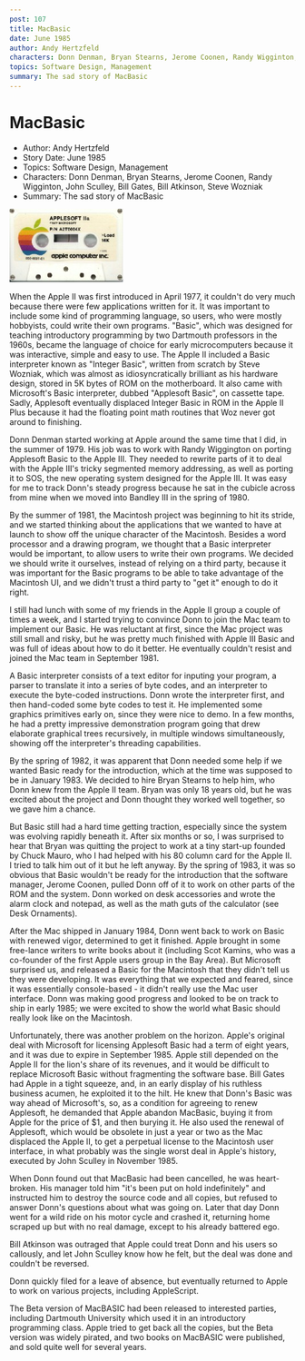 ```yaml
---
post: 107
title: MacBasic
date: June 1985
author: Andy Hertzfeld
characters: Donn Denman, Bryan Stearns, Jerome Coonen, Randy Wigginton, John Sculley, Bill Gates, Bill Atkinson, Steve Wozniak
topics: Software Design, Management
summary: The sad story of MacBasic
---
```


# MacBasic
* Author: Andy Hertzfeld
* Story Date: June 1985
* Topics: Software Design, Management
* Characters: Donn Denman, Bryan Stearns, Jerome Coonen, Randy Wigginton, John Sculley, Bill Gates, Bill Atkinson, Steve Wozniak
* Summary: The sad story of MacBasic

![Applesoft Basic Cassette](images/applesoft.jpg) 

When the Apple II was first introduced in April 1977, it couldn't do very much because there were few applications written for it. It was important to include some kind of programming language, so users, who were mostly hobbyists, could write their own programs. "Basic", which was designed for teaching introductory programming by two Dartmouth professors in the 1960s, became the language of choice for early microcomputers because it was interactive, simple and easy to use. The Apple II included a Basic interpreter known as "Integer Basic", written from scratch by Steve Wozniak, which was almost as idiosyncratically brilliant as his hardware design, stored in 5K bytes of ROM on the motherboard.  It also came with Microsoft's Basic interpreter, dubbed "Applesoft Basic", on cassette tape.  Sadly, Applesoft eventually displaced Integer Basic in ROM in the Apple II Plus because it had the floating point math routines that Woz never got around to finishing.

Donn Denman started working at Apple around the same time that I did, in the summer of 1979.  His job was to work with Randy Wiggington on porting Applesoft Basic to the Apple III.  They needed to rewrite parts of it to deal with the Apple III's  tricky segmented memory addressing, as well as porting it to SOS, the new operating system designed for the Apple III.  It was easy for me to track Donn's steady progress because he sat in the cubicle across from mine when we moved into Bandley III in the spring of 1980.

By the summer of 1981, the Macintosh project was beginning to hit its stride, and we started thinking about the applications that we wanted to have at launch to show off the unique character of the Macintosh.  Besides a word processor and a drawing program, we thought that a Basic interpreter would be important, to allow users to write their own programs. We decided we should write it ourselves, instead of relying on a third party, because it was important for the Basic programs to be able to take advantage of the Macintosh UI, and we didn't trust a third party to "get it" enough to do it right.

I still had lunch with some of my friends in the Apple II group a couple of times a week, and I started trying to convince Donn to join the Mac team to implement our Basic.  He was reluctant at first, since the Mac project was still small and risky, but he was pretty much finished with Apple III Basic and was full of ideas about how to do it better. He eventually couldn't resist and joined the Mac team in September 1981.

A Basic interpreter consists of a text editor for inputing your program, a parser to translate it into a series of byte codes, and an interpreter to execute the byte-coded instructions.  Donn wrote the interpreter first, and then hand-coded some byte codes to test it.  He implemented some graphics primitives early on, since they were nice to demo. In a few months, he had a pretty impressive demonstration program going that drew elaborate graphical trees recursively, in multiple windows simultaneously, showing off the interpreter's threading capabilities.

By the spring of 1982, it was apparent that Donn needed some help if we wanted Basic ready for the introduction, which at the time was supposed to be in January 1983.  We decided to hire Bryan Stearns to help him, who Donn knew from the Apple II team. Bryan was only 18 years old, but he was excited about the project and Donn thought they worked well together, so we gave him a chance.

But Basic still had a hard time getting traction, especially since the system was evolving rapidly beneath it.  After six months or so, I was surprised to hear that Bryan was quitting the project to work at a tiny start-up founded by Chuck Mauro, who I had helped with his 80 column card for the Apple II.  I tried to talk him out of it but he left anyway.  By the spring of 1983, it was so obvious that Basic wouldn't be ready for the introduction that the software manager, Jerome Coonen, pulled Donn off of it to work on other parts of the ROM and the system.  Donn worked on desk accessories and wrote the alarm clock and notepad, as well as the math guts of the calculator (see Desk Ornaments).

After the Mac shipped in January 1984, Donn went back to work on Basic with renewed vigor, determined to get it finished.  Apple brought in some free-lance writers to write books about it (including Scot Kamins, who was a co-founder of the first Apple users group in the Bay Area).  But Microsoft surprised us, and released a Basic for the Macintosh that they didn't tell us they were developing.  It was everything that we expected and feared, since it was essentially console-based - it didn't really use the Mac user interface.  Donn was making good progress and looked to be on track to ship in early 1985; we were excited to show the world what Basic should really look like on the Macintosh.

Unfortunately, there was another problem on the horizon.  Apple's original deal with Microsoft for licensing Applesoft Basic had a term of eight years, and it was due to expire in September 1985.  Apple still depended on the Apple II for the lion's share of its revenues, and it would be difficult to replace Microsoft Basic without fragmenting the software base.  Bill Gates had Apple in a tight squeeze, and, in an early display of his ruthless business acumen, he exploited it to the hilt.  He knew that Donn's Basic was way ahead of Microsoft's, so, as a condition for agreeing to renew Applesoft, he demanded that Apple abandon MacBasic, buying it from Apple for the price of $1, and then burying it.  He also used the renewal of Applesoft, which would be obsolete in just a year or two as the Mac displaced the Apple II, to get a perpetual license to the Macintosh user interface, in what probably was the single worst deal in Apple's history, executed by John Sculley in November 1985.

When Donn found out that MacBasic had been cancelled, he was heart-broken.  His manager told him "it's been put on hold indefinitely" and instructed him to destroy the source code and all copies, but refused to answer Donn's questions about what was going on.  Later that day Donn went for a wild ride on his motor cycle and crashed it, returning home scraped up but with no real damage, except to his already battered ego.  

Bill Atkinson was outraged that Apple could treat Donn and his users so callously, and let John Sculley know how he felt, but the deal was done and couldn't be reversed. 

Donn quickly filed for a leave of absence, but eventually returned to Apple to work on various projects, including AppleScript.  

The Beta version of MacBASIC had been released to interested parties, including Dartmouth University which used it in an introductory programming class.  Apple tried to get back all the copies, but the Beta version was widely pirated, and two books on MacBASIC were published, and sold quite well for several years.